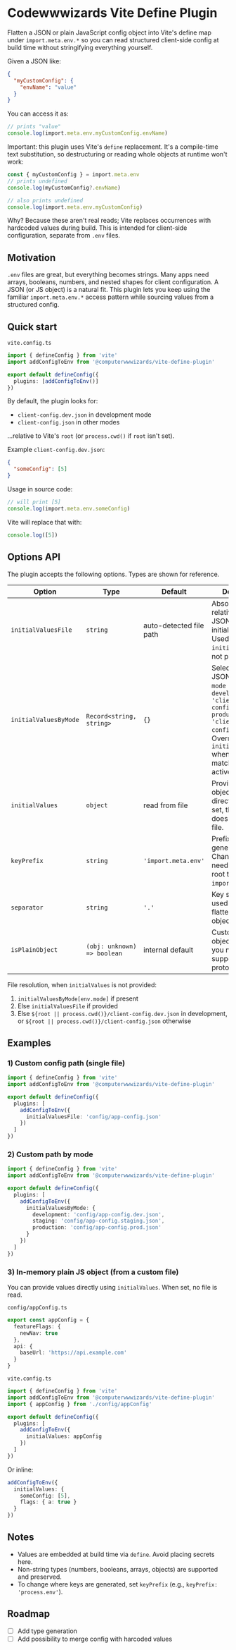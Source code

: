 # Codewwwizards Vite Define Plugin

Flatten a JSON or plain JavaScript config object into Vite's define map under `import.meta.env.*` so you can read structured client-side config at build time without stringifying everything yourself.

Given a JSON like:

```json
{
  "myCustomConfig": {
    "envName": "value"
  }
}
```

You can access it as:

```ts
// prints "value"
console.log(import.meta.env.myCustomConfig.envName)
```

Important: this plugin uses Vite's `define` replacement. It's a compile-time text substitution, so destructuring or reading whole objects at runtime won't work:

```ts
const { myCustomConfig } = import.meta.env
// prints undefined
console.log(myCustomConfig?.envName)

// also prints undefined
console.log(import.meta.env.myCustomConfig)
```

Why? Because these aren't real reads; Vite replaces occurrences with hardcoded values during build. This is intended for client-side configuration, separate from `.env` files.

## Motivation

`.env` files are great, but everything becomes strings. Many apps need arrays, booleans, numbers, and nested shapes for client configuration. A JSON (or JS object) is a natural fit. This plugin lets you keep using the familiar `import.meta.env.*` access pattern while sourcing values from a structured config.

## Quick start

`vite.config.ts`

```ts
import { defineConfig } from 'vite'
import addConfigToEnv from '@computerwwwizards/vite-define-plugin'

export default defineConfig({
  plugins: [addConfigToEnv()]
})
```

By default, the plugin looks for:

- `client-config.dev.json` in development mode
- `client-config.json` in other modes

…relative to Vite's `root` (or `process.cwd()` if `root` isn't set).

Example `client-config.dev.json`:

```json
{
  "someConfig": [5]
}
```

Usage in source code:

```ts
// will print [5]
console.log(import.meta.env.someConfig)
```

Vite will replace that with:

```js
console.log([5])
```

## Options API

The plugin accepts the following options. Types are shown for reference.

| Option              | Type                               | Default                 | Description |
|---------------------|------------------------------------|-------------------------|-------------|
| `initialValuesFile` | `string`                           | auto-detected file path | Absolute or relative path to a JSON file with initial values. Used when `initialValues` is not provided. |
| `initialValuesByMode` | `Record<string, string>`          | `{}`                     | Select a different JSON file per Vite `mode` (e.g., `{ development: 'client-config.dev.json', production: 'client-config.json' }`). Overrides `initialValuesFile` when the key matches the active mode. |
| `initialValues`     | `object`                           | read from file          | Provide a plain object to use directly. When set, the plugin does not read any file. |
| `keyPrefix`         | `string`                           | `'import.meta.env'`     | Prefix used for generated keys. Change if you need a different root than `import.meta.env`. |
| `separator`         | `string`                           | `'.'`                   | Key separator used when flattening nested objects. |
| `isPlainObject`     | `(obj: unknown) => boolean`        | internal default        | Custom plain-object check, if you need to support different prototypes. |

File resolution, when `initialValues` is not provided:

1. `initialValuesByMode[env.mode]` if present
2. Else `initialValuesFile` if provided
3. Else `${root || process.cwd()}/client-config.dev.json` in development, or `${root || process.cwd()}/client-config.json` otherwise

## Examples

### 1) Custom config path (single file)

```ts
import { defineConfig } from 'vite'
import addConfigToEnv from '@computerwwwizards/vite-define-plugin'

export default defineConfig({
  plugins: [
    addConfigToEnv({
      initialValuesFile: 'config/app-config.json'
    })
  ]
})
```

### 2) Custom path by mode

```ts
import { defineConfig } from 'vite'
import addConfigToEnv from '@computerwwwizards/vite-define-plugin'

export default defineConfig({
  plugins: [
    addConfigToEnv({
      initialValuesByMode: {
        development: 'config/app-config.dev.json',
        staging: 'config/app-config.staging.json',
        production: 'config/app-config.prod.json'
      }
    })
  ]
})
```

### 3) In-memory plain JS object (from a custom file)

You can provide values directly using `initialValues`. When set, no file is read.

`config/appConfig.ts`

```ts
export const appConfig = {
  featureFlags: {
    newNav: true
  },
  api: {
    baseUrl: 'https://api.example.com'
  }
}
```

`vite.config.ts`

```ts
import { defineConfig } from 'vite'
import addConfigToEnv from '@computerwwwizards/vite-define-plugin'
import { appConfig } from './config/appConfig'

export default defineConfig({
  plugins: [
    addConfigToEnv({
      initialValues: appConfig
    })
  ]
})
```

Or inline:

```ts
addConfigToEnv({
  initialValues: {
    someConfig: [5],
    flags: { a: true }
  }
})
```

## Notes

- Values are embedded at build time via `define`. Avoid placing secrets here.
- Non-string types (numbers, booleans, arrays, objects) are supported and preserved.
- To change where keys are generated, set `keyPrefix` (e.g., `keyPrefix: 'process.env'`).


## Roadmap

- [ ] Add type generation
- [ ] Add possibility to merge config with harcoded values